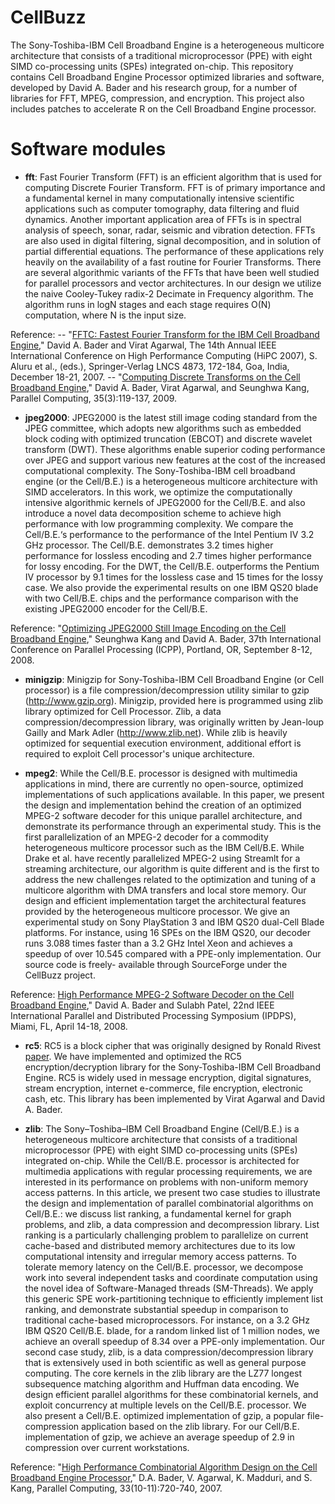 # CellBuzz

The Sony-Toshiba-IBM Cell Broadband Engine is a heterogeneous
multicore architecture that consists of a traditional microprocessor
(PPE) with eight SIMD co-processing units (SPEs) integrated
on-chip. This repository contains Cell Broadband Engine Processor
optimized libraries and software, developed by David A. Bader and his
research group, for a number of libraries for FFT, MPEG, compression,
and encryption. This project also includes patches to accelerate R on
the Cell Broadband Engine processor.

# Software modules

- **fft**: Fast Fourier Transform (FFT) is an efficient algorithm that is used for computing Discrete Fourier Transform. FFT is of primary importance and a fundamental kernel in many computationally intensive scientific applications such as computer tomography, data filtering and fluid dynamics. Another important application area of FFTs is in spectral analysis of speech, sonar, radar, seismic and vibration detection. FFTs are also used in digital filtering, signal decomposition, and in solution of partial differential equations. The performance of these applications rely heavily on the availability of a fast routine for Fourier Transforms. There are several algorithmic variants of the FFTs that have been well studied for parallel processors and vector architectures. In our design we utilize the naive Cooley-Tukey radix-2 Decimate in Frequency algorithm. The algorithm runs in logN stages and each stage requires O(N) computation, where N is the input size.

Reference:
-- "[FFTC: Fastest Fourier Transform for the IBM Cell Broadband Engine](https://davidbader.net/publication/2007-ba/)," David A. Bader and Virat Agarwal, The 14th Annual IEEE International Conference on High Performance Computing (HiPC 2007), S. Aluru et al., (eds.), Springer-Verlag LNCS 4873, 172-184, Goa, India, December 18-21, 2007.
-- "[Computing Discrete Transforms on the Cell Broadband Engine](https://davidbader.net/publication/2009-bak/)," David A. Bader, Virat Agarwal, and Seunghwa Kang, Parallel Computing, 35(3):119-137, 2009.

- **jpeg2000**: JPEG2000 is the latest still image coding standard from the JPEG committee, which adopts new algorithms such as embedded block coding with optimized truncation (EBCOT) and discrete wavelet transform (DWT). These algorithms enable superior coding performance over JPEG and support various new features at the cost of the increased computational complexity. The Sony-Toshiba-IBM cell broadband engine (or the Cell/B.E.) is a heterogeneous multicore architecture with SIMD accelerators. In this work, we optimize the computationally intensive algorithmic kernels of JPEG2000 for the Cell/B.E. and also introduce a novel data decomposition scheme to achieve high performance with low programming complexity. We compare the Cell/B.E.‘s performance to the performance of the Intel Pentium IV 3.2 GHz processor. The Cell/B.E. demonstrates 3.2 times higher performance for lossless encoding and 2.7 times higher performance for lossy encoding. For the DWT, the Cell/B.E. outperforms the Pentium IV processor by 9.1 times for the lossless case and 15 times for the lossy case. We also provide the experimental results on one IBM QS20 blade with two Cell/B.E. chips and the performance comparison with the existing JPEG2000 encoder for the Cell/B.E.

Reference: "[Optimizing JPEG2000 Still Image Encoding on the Cell Broadband Engine](https://davidbader.net/publication/2008-kb/)," Seunghwa Kang and David A. Bader, 37th International Conference on Parallel Processing (ICPP), Portland, OR, September 8-12, 2008.

- **minigzip**: Minigzip for Sony-Toshiba-IBM Cell Broadband Engine (or Cell
processor) is a file compression/decompression utility similar to gzip
(<http://www.gzip.org>). Minigzip, provided here is programmed using
zlib library optimized for Cell Processor. Zlib, a data
compression/decompression library, was originally written by Jean-loup
Gailly and Mark Adler (<http://www.zlib.net>). While zlib is heavily
optimized for sequential execution environment, additional effort is
required to exploit Cell processor's unique architecture.

- **mpeg2**: While the Cell/B.E. processor is designed with multimedia applications in mind, there are currently no open-source, optimized implementations of such applications available. In this paper, we present the design and implementation behind the creation of an optimized MPEG-2 software decoder for this unique parallel architecture, and demonstrate its performance through an experimental study. This is the first parallelization of an MPEG-2 decoder for a commodity heterogeneous multicore processor such as the IBM Cell/B.E. While Drake et al. have recently parallelized MPEG-2 using Streamlt for a streaming architecture, our algorithm is quite different and is the first to address the new challenges related to the optimization and tuning of a multicore algorithm with DMA transfers and local store memory. Our design and efficient implementation target the architectural features provided by the heterogeneous multicore processor. We give an experimental study on Sony PlayStation 3 and IBM QS20 dual-Cell Blade platforms. For instance, using 16 SPEs on the IBM QS20, our decoder runs 3.088 times faster than a 3.2 GHz Intel Xeon and achieves a speedup of over 10.545 compared with a PPE-only implementation. Our source code is freely- available through SourceForge under the CellBuzz project.

Reference: [High Performance MPEG-2 Software Decoder on the Cell Broadband Engine](https://davidbader.net/publication/2008-b-pa/)," David A. Bader and Sulabh Patel, 22nd IEEE International Parallel and Distributed Processing Symposium (IPDPS), Miami, FL, April 14-18, 2008.

- **rc5**: RC5 is a block cipher that was originally designed by Ronald Rivest [paper](http://theory.lcs.mit.edu/~cis/pubs/rivest/rc5.ps). We have implemented and optimized the RC5 encryption/decryption library for the Sony-Toshiba-IBM Cell Broadband Engine. RC5 is widely used in message encryption, digital signatures, stream encryption, internet e-commerce, file encryption, electronic cash, etc. This library has been implemented by Virat Agarwal and David A. Bader. 

- **zlib**: The Sony–Toshiba–IBM Cell Broadband Engine (Cell/B.E.) is a heterogeneous multicore architecture that consists of a traditional microprocessor (PPE) with eight SIMD co-processing units (SPEs) integrated on-chip. While the Cell/B.E. processor is architected for multimedia applications with regular processing requirements, we are interested in its performance on problems with non-uniform memory access patterns. In this article, we present two case studies to illustrate the design and implementation of parallel combinatorial algorithms on Cell/B.E.: we discuss list ranking, a fundamental kernel for graph problems, and zlib, a data compression and decompression library. List ranking is a particularly challenging problem to parallelize on current cache-based and distributed memory architectures due to its low computational intensity and irregular memory access patterns. To tolerate memory latency on the Cell/B.E. processor, we decompose work into several independent tasks and coordinate computation using the novel idea of Software-Managed threads (SM-Threads). We apply this generic SPE work-partitioning technique to efficiently implement list ranking, and demonstrate substantial speedup in comparison to traditional cache-based microprocessors. For instance, on a 3.2 GHz IBM QS20 Cell/B.E. blade, for a random linked list of 1 million nodes, we achieve an overall speedup of 8.34 over a PPE-only implementation. Our second case study, zlib, is a data compression/decompression library that is extensively used in both scientific as well as general purpose computing. The core kernels in the zlib library are the LZ77 longest subsequence matching algorithm and Huffman data encoding. We design efficient parallel algorithms for these combinatorial kernels, and exploit concurrency at multiple levels on the Cell/B.E. processor. We also present a Cell/B.E. optimized implementation of gzip, a popular file-compression application based on the zlib library. For our Cell/B.E. implementation of gzip, we achieve an average speedup of 2.9 in compression over current workstations.

Reference: "[High Performance Combinatorial Algorithm Design on the Cell Broadband Engine Processor](https://davidbader.net/publication/2007-bamk/)," D.A. Bader, V. Agarwal, K. Madduri, and S. Kang, Parallel Computing, 33(10-11):720-740, 2007.




